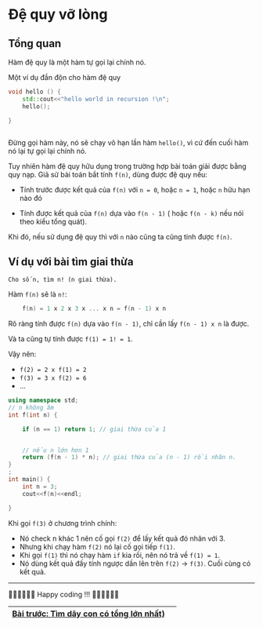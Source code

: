 Đệ quy vỡ lòng
=========

Tổng quan
-----

Hàm đệ quy là một hàm tự gọi lại chính nó.

Một ví dụ đần độn cho hàm đệ quy 

```cpp
void hello () {
    std::cout<<"hello world in recursion !\n";
    hello();

}
    
```

Đừng gọi hàm này, nó sẽ chạy vô hạn lần hàm `hello()`, vì cứ đến cuối hàm nó lại tự gọi lại chính nó.

Tuy nhiên hàm đệ quy hữu dụng trong trường hợp bài toán giải được bằng quy nạp. Giả sử bài toán bắt tính `f(n)`, dùng được đệ quy nếu:

- Tính trước được kết quả của `f(n)` với `n = 0`, hoặc `n = 1`, hoặc `n` hữu hạn nào đó

- Tính được kết quả của `f(n)` dựa vào `f(n - 1)` ( hoặc `f(n - k)` nếu nói theo kiểu tổng quát).

Khi đó, nếu sử dụng đệ quy thì với `n` nào cũng ta cũng tính được `f(n)`.

Ví dụ với bài tìm giai thừa
-------------------

```
Cho số n, tìm n! (n giai thừa).
```

Hàm `f(n)` sẽ là `n!`:

```cpp
    f(n) = 1 x 2 x 3 x ... x n = f(n - 1) x n
```

Rõ ràng tính được `f(n)` dựa vào `f(n - 1)`, chỉ cần lấy `f(n - 1) x n` là được.

Và ta cũng tự tính được `f(1) = 1! = 1`.

Vậy nên:

- `f(2) = 2 x f(1) = 2`
- `f(3) = 3 x f(2) = 6`
- ...

```cpp
using namespace std;
// n không âm
int f(int n) {

    if (n == 1) return 1; // giai thừa của 1 


    // nếu n lớn hơn 1
    return (f(n - 1) * n); // giai thừa của (n - 1) rồi nhân n.
}
;
int main() {
    int n = 3;
    cout<<f(n)<<endl;

}
```

Khi gọi `f(3)` ở chương trình chính:

- Nó check n khác 1 nên cố gọi `f(2)` để lấy kết quả đó nhân với 3.
- Nhưng khi chạy hàm `f(2)` nó lại cố gọi tiếp `f(1)`.
- Khi gọi `f(1)` thì nó chạy hàm `if` kia rồi, nên nó trả về `f(1) = 1`.
- Nó dùng kết quả đấy tính ngược dần lên trên `f(2)` -> `f(3)`. Cuối cùng có kết quả.


* * *

🧑‍💻🧑‍💻🧑‍💻 Happy coding !!! 🧑‍💻🧑‍💻🧑‍💻

| [Bài trước: Tìm dãy con có tổng lớn nhất)](part6.md)  | |
| ------------- | ------------- |